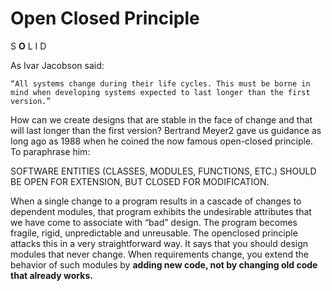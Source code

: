 # Open Closed Principle

S **O** L I D

As Ivar Jacobson said: 

	“All systems change during their life cycles. This must be borne in mind when developing systems expected to last longer than the first version.”

How can we create designs that are stable in the face of change and that will last longer than the first version? Bertrand Meyer2
 gave us guidance as long ago as 1988 when he coined the now famous open-closed principle. To paraphrase him:


SOFTWARE ENTITIES (CLASSES, MODULES, FUNCTIONS, ETC.)
SHOULD BE OPEN FOR EXTENSION, BUT CLOSED FOR
MODIFICATION.

When a single change to a program results in a cascade of changes to dependent modules, that program exhibits the undesirable attributes that we have come to associate with “bad” design. The program becomes fragile, rigid, unpredictable and unreusable. The openclosed principle attacks this in a very straightforward way. It says that you should design modules that never change. When requirements change, you extend the behavior of such modules by **adding new code, not by changing old code that already works.**
